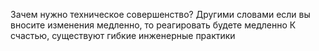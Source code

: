 Зачем нужно техническое совершенство?
Другими словами если вы вносите изменения медленно, то реагировать  будете медленно
К счастью, существуют гибкие инженерные практики

